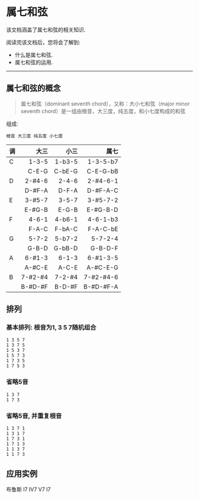 属七和弦
========

该文档涵盖了属七和弦的相关知识.

阅读完该文档后，您将会了解到:

* 什么是属七和弦.
* 属七和弦的运用.

--------------------------------------------------------------------------------

属七和弦的概念
-------------

> 属七和弦（dominant seventh chord），又称：大小七和弦（major minor seventh chord）是一组由根音，大三度，纯五度，和小七度构成的和弦

组成:

```
根音 大三度 纯五度 小七度
```

| 调  | 大三    |  小三  | 属七
| --- | ------: | -----: | -------:
| C   | 1-3-5   | 1-b3-5 | 1-3-5-b7
|     | C-E-G   | C-bE-G | C-E-G-bB
| D   | 2-#4-6  | 2-4-6  | 2-#4-6-1
|     | D-#F-A  | D-F-A  | D-#F-A-C
| E   | 3-#5-7  | 3-5-7  | 3-#5-7-2
|     | E-#G-B  | E-G-B  | E-#G-B-D
| F   | 4-6-1   | 4-b6-1 | 4-6-1-b3
|     | F-A-C   | F-bA-C | F-A-C-bE
| G   | 5-7-2   | 5-b7-2 | 5-7-2-4
|     | G-B-D   | G-bB-D | G-B-D-F
| A   | 6-#1-3  | 6-1-3  | 6-#1-3-5
|     | A-#C-E  | A-C-E  | A-#C-E-G
| B   | 7-#2-#4 | 7-2-#4 | 7-#2-#4-6
|     | B-#D-#F | B-D-#F | B-#D-#F-A

排列
----
### 基本排列: 根音为1, 3 5 7随机组合
```
1 3 5 7
1 3 7 5
1 5 3 7
1 5 7 3
1 7 3 5
1 7 5 3
```

### 省略5音
```
1 3 7
1 7 3
```

### 省略5音, 并重复根音
```
1 3 7 1
1 3 1 7
1 7 3 1
1 7 1 3
1 1 3 7
1 1 7 3
```

应用实例
--------
布鲁斯 I7 IV7 V7 I7
